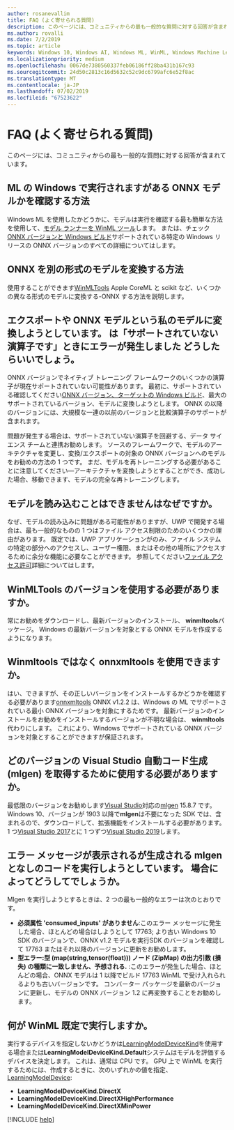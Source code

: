 ```yaml
---
author: rosanevallim
title: FAQ (よく寄せられる質問)
description: このページには、コミュニティからの最も一般的な質問に対する回答が含まれています。
ms.author: rovalli
ms.date: 7/2/2019
ms.topic: article
keywords: Windows 10, Windows AI, Windows ML, WinML, Windows Machine Learning
ms.localizationpriority: medium
ms.openlocfilehash: 0067de7380560337feb06186ff28ba431b167c93
ms.sourcegitcommit: 24d50c2813c16d5632c52c9dc6799afc6e52f8ac
ms.translationtype: MT
ms.contentlocale: ja-JP
ms.lasthandoff: 07/02/2019
ms.locfileid: "67523622"
---
```

# <a name="faq-frequently-asked-questions"></a>FAQ (よく寄せられる質問)

このページには、コミュニティからの最も一般的な質問に対する回答が含まれています。

## <a name="how-do-i-know-if-the-onnx-model-i-have-will-run-with-windows-ml"></a>ML の Windows で実行されますがある ONNX モデルかを確認する方法

Windows ML を使用したかどうかに、モデルは実行を確認する最も簡単な方法を使用して、[モデル ランナーを WinML ツール](https://github.com/Microsoft/Windows-Machine-Learning/tree/master/Tools/WinMLRunner)します。 または、チェック[ONNX バージョンと Windows ビルド](onnx-versions.md)サポートされている特定の Windows リリースの ONNX バージョンのすべての詳細についてはします。

## <a name="how-do-i-convert-a-model-of-a-different-format-to-onnx"></a>ONNX を別の形式のモデルを変換する方法

使用することができます[WinMLTools](convert-model-winmltools.md) Apple CoreML と scikit など、いくつかの異なる形式のモデルに変換する-ONNX する方法を説明します。

## <a name="i-am-getting-errors-when-trying-to-export-andor-convert-my-model-to-onnx-that-say-my-model-has-unsupported-operators-what-should-i-do"></a>エクスポートや ONNX モデルという私のモデルに変換しようとしています。 は「サポートされていない演算子です」ときにエラーが発生しました どうしたらいいでしょう。

ONNX バージョンでネイティブ トレーニング フレームワークのいくつかの演算子が現在サポートされていない可能性があります。 最初に、サポートされている確認してください[ONNX バージョン、ターゲットの Windows ビルド](onnx-versions.md)、最大のサポートされているバージョン、モデルに変換しようとします。 ONNX の以降のバージョンには、大規模な一連の以前のバージョンと比較演算子のサポートが含まれます。

問題が発生する場合は、サポートされていない演算子を回避する、データ サイエンス チームと連携お勧めします。 ソースのフレームワークで、モデルのアーキテクチャを変更し、変換/エクスポートの対象の ONNX バージョンへのモデルをお勧めの方法の 1 つです。 まだ、モデルを再トレーニングする必要があることに注意してください&mdash;アーキテクチャを変換しようとすることができ、成功した場合、移動できます、モデルの完全な再トレーニングします。

## <a name="why-cant-i-load-a-model"></a>モデルを読み込むことはできませんはなぜですか。

なぜ、モデルの読み込みに問題がある可能性がありますが、UWP で開発する場合は、最も一般的なものの 1 つはファイル アクセス制限のためのいくつかの理由があります。 既定では、UWP アプリケーションがのみ、ファイル システムの特定の部分へのアクセスし、ユーザー権限、またはその他の場所にアクセスするために余分な機能に必要なことができます。 参照してください[ファイル アクセス許可](https://docs.microsoft.com/windows/uwp/files/file-access-permissions)詳細についてはします。

## <a name="which-version-of-winmltools-should-i-use"></a>WinMLTools のバージョンを使用する必要がありますか。

常にお勧めをダウンロードし、最新バージョンのインストール、 **winmltools**パッケージ。 Windows の最新バージョンを対象とする ONNX モデルを作成するようになります。

## <a name="can-i-use-onnxmltools-instead-of-winmltools"></a>Winmltools ではなく onnxmltools を使用できますか。

はい、できますが、その正しいバージョンをインストールするかどうかを確認する必要があります[onnxmltools](https://github.com/onnx/onnxmltools) ONNX v1.2.2 は、Windows の ML でサポートされている最小 ONNX バージョンを対象にするためです。 最新バージョンのインストールをお勧めをインストールするバージョンが不明な場合は、 **winmltools**代わりにします。 これにより、Windows でサポートされている ONNX バージョンを対象とすることができますが保証されます。

## <a name="which-version-of-visual-studio-should-i-use-in-order-to-get-automatic-code-generation-mlgen"></a>どのバージョンの Visual Studio 自動コード生成 (mlgen) を取得するために使用する必要がありますか。

最低限のバージョンをお勧めします[Visual Studio](https://visualstudio.microsoft.com/vs/)対応の[mlgen](mlgen.md) 15.8.7 です。 Windows 10、バージョンが 1903 以降で**mlgen**は不要になった SDK では、含まれるので、ダウンロードして、拡張機能をインストールする必要があります。 1 つ[Visual Studio 2017](https://marketplace.visualstudio.com/items?itemName=WinML.mlgen)とに 1 つずつ[Visual Studio 2019](https://marketplace.visualstudio.com/items?itemName=WinML.mlgenv2)します。

## <a name="i-get-an-error-message-when-trying-to-run-mlgen-and-no-code-is-generated-what-could-possibly-be-happening"></a>エラー メッセージが表示されるが生成される mlgen となしのコードを実行しようとしています。 場合によってどうしてでしょうか。

Mlgen を実行しようとするときは、2 つの最も一般的なエラーは次のとおりです。

* **必須属性 'consumed_inputs' がありません**:このエラー メッセージに発生した場合、ほとんどの場合はしようとして 17763; より古い Windows 10 SDK のバージョンで、ONNX v1.2 モデルを実行SDK のバージョンを確認して 17763 またはそれ以降のバージョンに更新をお勧めします。
* **型エラー:型 (map(string,tensor(float))) ノード (ZipMap) の出力引数 (損失) の種類に一致しません、予想される.** :このエラーが発生した場合、ほとんどの場合、ONNX モデルは 1 以降でビルド 17763 WinML で受け入れられるよりも古いバージョンです。 コンバーター パッケージを最新のバージョンに更新し、モデルの ONNX バージョン 1.2 に再変換することをお勧めします。

## <a name="what-does-winml-run-on-by-default"></a>何が WinML 既定で実行しますか。

実行するデバイスを指定しないかどうかは[LearningModelDeviceKind](https://docs.microsoft.com/uwp/api/windows.ai.machinelearning.learningmodeldevicekind)を使用する場合または**LearningModelDeviceKind.Default**システムはモデルを評価するデバイスを決定します。 これは、通常は CPU です。 GPU 上で WinML を実行するためには、作成するときに、次のいずれかの値を指定、 [LearningModelDevice](https://docs.microsoft.com/uwp/api/windows.ai.machinelearning.learningmodeldevice):

* **LearningModelDeviceKind.DirectX**
* **LearningModelDeviceKind.DirectXHighPerformance**
* **LearningModelDeviceKind.DirectXMinPower**

[!INCLUDE [help](../includes/get-help.md)]
